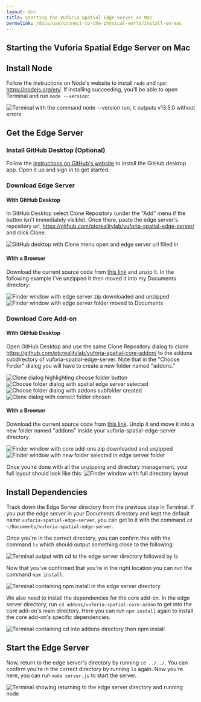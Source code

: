 ```yaml
---
layout: doc
title: Starting the Vuforia Spatial Edge Server on Mac
permalink: /docs/use/connect-to-the-physical-world/install-on-mac
---
```


## Starting the Vuforia Spatial Edge Server on Mac

## Install Node

Follow the instructions on Node's website to install `node` and `npm`:
https://nodejs.org/en/. If installing succeeding, you'll be able to open
Terminal and run `node --version`:

![Terminal with the command node --version run, it outputs v13.5.0 without errors](./images/terminal-node-version.png)

## Get the Edge Server

### Install GitHub Desktop (Optional)

Follow the [instructions on GitHub's website](https://help.github.com/en/desktop/getting-started-with-github-desktop/installing-github-desktop) to install the GitHub desktop app. Open it up and sign in to get started.

### Download Edge Server

#### With GitHub Desktop
In GitHub Desktop select Clone Repository (under the "Add" menu if the button isn't immediately visible). Once there, paste the edge server's repository url, https://github.com/ptcrealitylab/vuforia-spatial-edge-server/ and click Clone.

![GitHub desktop with Clone menu open and edge server url filled in](./images/gh-desktop-edge-server-clone.png)

#### With a Browser
Download the current source code from [this
link](https://github.com/ptcrealitylab/vuforia-spatial-edge-server/archive/master.zip)
and unzip it. In the following example I've unzipped it then moved it into my
Documents directory:

![Finder window with edge server zip downloaded and unzipped](finder-downloads-edge-server-app.png)
![Finder window with edge server folder moved to Documents](finder-downloads-edge-server-moved.png)

### Download Core Add-on

#### With GitHub Desktop
Open GitHub Desktop and use the same Clone Repository dialog to clone
https://github.com/ptcrealitylab/vuforia-spatial-core-addon/ to the addons
subdirectory of vuforia-spatial-edge-server. Note that in the "Choose Folder"
dialog you will have to create a new folder named "addons."

![Clone dialog highlighting choose folder button](./images/gh-desktop-core-addon-choose-folder.png)
![Choose folder dialog with spatial edge server selected](./images/gh-desktop-core-addon-choose-folder-popup.png)
![Choose folder dialog with addons subfolder created](./images/gh-desktop-core-addon-choose-folder-addons-created.png)
![Clone dialog with correct folder chosen](./images/gh-desktop-core-addon-folder-chosen.png)

#### With a Browser

Download the current source code from [this
link](https://github.com/ptcrealitylab/vuforia-spatial-core-addon/archive/master.zip).
Unzip it and move it into a new folder named "addons" inside your vuforia-spatial-edge-server directory.

![Finder window with core add-ons zip downloaded and unzipped](./images/finder-downloads-addon-zip.png)
![Finder window with new folder selected in edge server folder](./images/finder-edge-server-create-addons.png)


Once you're done with all the unzipping and directory management, your full
layout should look like this:
![Finder window with full directory layout](./images/finder-full-directory-layout.png)

## Install Dependencies

Track down the Edge Server directory from the previous step in Terminal. If you
put the edge server in your Documents directory and kept the default name
`vuforia-spatial-edge-server`, you can get to it with the command `cd
~/Documents/vuforia-spatial-edge-server`.

Once you're in the correct directory, you can confirm this with the command
`ls` which should output something close to the following:

![Terminal output with cd to the edge server directory followed by ls](./images/terminal-gh-edge-server-ls.png)

Now that you've confirmed that you're in the right location you can run the
command `npm install`.

![Terminal containing npm install in the edge server directory](./images/terminal-gh-edge-server-npm-install.png)

We also need to install the dependencies for the core add-on. In the edge
server directory, run `cd addons/vuforia-spatial-core-addon` to get into the
core add-on's main directory. Here you can run `npm install` again to install
the core add-on's specific dependencies.

![Terminal containing cd into addons directory then npm install](./images/terminal-gh-edge-server-addon-install.png)

## Start the Edge Server

Now, return to the edge server's directory by running `cd ../../`. You can
confirm you're in the correct directory by running `ls` again. Now you're here,
you can run `node server.js` to start the server.

![Terminal showing returning to the edge server directory and running node](./images/terminal-gh-edge-server-start-server.png)

